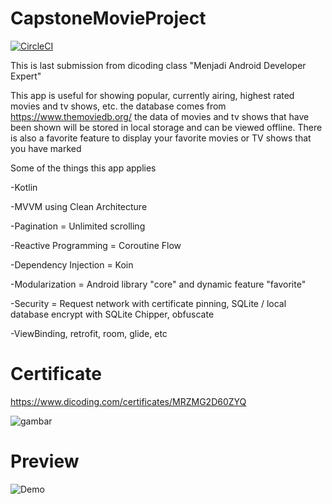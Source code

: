 # CapstoneMovieProject
[![CircleCI](https://circleci.com/gh/mikailalex/CapstoneMovieProject.svg?style=svg)](circleci.com/pipelines/github/mikailalex/CapstoneMovieProject)

This is last submission from dicoding class "Menjadi Android Developer Expert"

This app is useful for showing popular, currently airing, highest rated movies and tv shows, etc. the database comes from https://www.themoviedb.org/ the data of movies and tv shows that have been shown will be stored in local storage and can be viewed offline. There is also a favorite feature to display your favorite movies or TV shows that you have marked


Some of the things this app applies

  -Kotlin

  -MVVM using Clean Architecture
  
  -Pagination = Unlimited scrolling
  
  -Reactive Programming = Coroutine Flow
  
  -Dependency Injection = Koin
  
  -Modularization = Android library "core" and dynamic feature "favorite"
  
  -Security = Request network with certificate pinning, SQLite / local database encrypt with SQLite Chipper, obfuscate
  
  -ViewBinding, retrofit, room, glide, etc

# Certificate

https://www.dicoding.com/certificates/MRZMG2D60ZYQ

![gambar](https://user-images.githubusercontent.com/67632360/123537592-6ebf6e80-d75a-11eb-8d91-99c74877b608.png)

# Preview

![Demo](https://user-images.githubusercontent.com/67632360/123531199-b6c79c80-d72c-11eb-9923-bbb8949062fc.gif)
